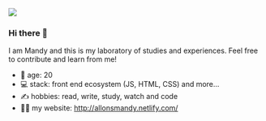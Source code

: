 ![](https://allonsmandy.netlify.app/static/escuro-6a7657eeab0c092253579a7e37a827b7.gif)
### Hi there 👋

I am Mandy and this is my laboratory of studies 
and experiences. 
Feel free to contribute and learn from me!

- 🦋 age: 20
- 💻 stack: front end ecosystem (JS, HTML, CSS) and more...
- ✍ hobbies: read, write, study, watch and code
- 👩‍💻 my website: http://allonsmandy.netlify.com/

